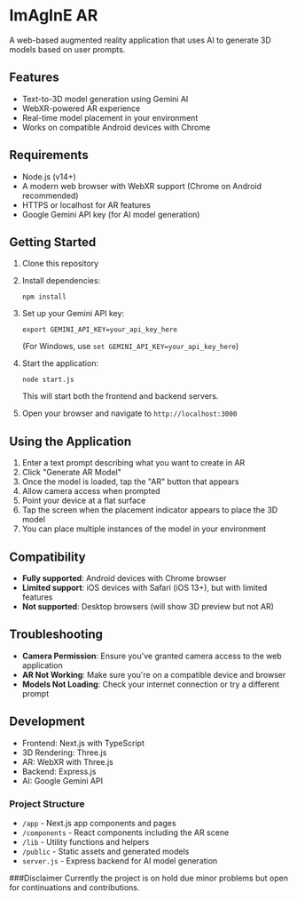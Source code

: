 # ImAgInE AR

A web-based augmented reality application that uses AI to generate 3D models based on user prompts.

## Features

- Text-to-3D model generation using Gemini AI
- WebXR-powered AR experience
- Real-time model placement in your environment
- Works on compatible Android devices with Chrome

## Requirements

- Node.js (v14+)
- A modern web browser with WebXR support (Chrome on Android recommended)
- HTTPS or localhost for AR features
- Google Gemini API key (for AI model generation)

## Getting Started

1. Clone this repository
2. Install dependencies:
   ```
   npm install
   ```
3. Set up your Gemini API key:
   ```
   export GEMINI_API_KEY=your_api_key_here
   ```
   (For Windows, use `set GEMINI_API_KEY=your_api_key_here`)

4. Start the application:
   ```
   node start.js
   ```
   This will start both the frontend and backend servers.

5. Open your browser and navigate to `http://localhost:3000`

## Using the Application

1. Enter a text prompt describing what you want to create in AR
2. Click "Generate AR Model"
3. Once the model is loaded, tap the "AR" button that appears
4. Allow camera access when prompted
5. Point your device at a flat surface
6. Tap the screen when the placement indicator appears to place the 3D model
7. You can place multiple instances of the model in your environment

## Compatibility

- **Fully supported**: Android devices with Chrome browser
- **Limited support**: iOS devices with Safari (iOS 13+), but with limited features
- **Not supported**: Desktop browsers (will show 3D preview but not AR)

## Troubleshooting

- **Camera Permission**: Ensure you've granted camera access to the web application
- **AR Not Working**: Make sure you're on a compatible device and browser
- **Models Not Loading**: Check your internet connection or try a different prompt

## Development

- Frontend: Next.js with TypeScript
- 3D Rendering: Three.js
- AR: WebXR with Three.js
- Backend: Express.js
- AI: Google Gemini API

### Project Structure

- `/app` - Next.js app components and pages
- `/components` - React components including the AR scene
- `/lib` - Utility functions and helpers
- `/public` - Static assets and generated models
- `server.js` - Express backend for AI model generation

###Disclaimer
Currently the project is on hold due minor problems but open for continuations and contributions.
